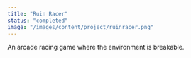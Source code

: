 ```yaml
---
title: "Ruin Racer"
status: "completed"
image: "/images/content/project/ruinracer.png"
---
```

An arcade racing game where the environment is breakable.
